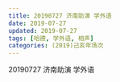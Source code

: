 ```yaml
---
title: 20190727 济南助演 学外语
date: 2019-07-27
updated: 2019-07-27
tags: [哈德, 学外语, 相声]
categories: (2019)己亥年场次
---
```

20190727 济南助演 学外语